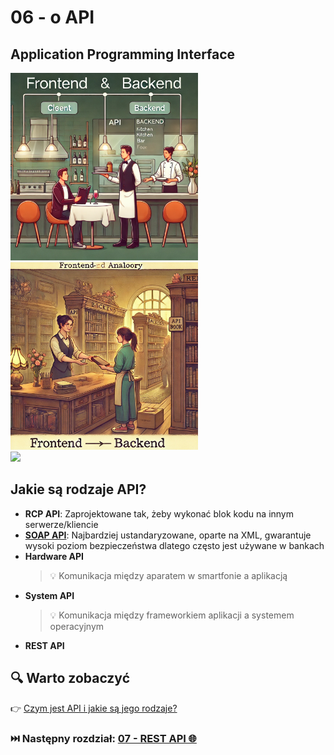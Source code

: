 # 06 - o API

## Application Programming Interface

<img src="assets/06-restaurant.png" height="300">
<img src="assets/06-library.png" height="300">

<br>

<a href="https://miroslawmamczur.pl/czym-jest-api-i-jakie-sa-jego-rodzaje/">
    <img src="https://miroslawmamczur.pl/wp-content/uploads/2023/06/APi-2-1.png">
</a>

## Jakie są rodzaje API?

* **RCP API**: Zaprojektowane tak, żeby wykonać blok kodu na innym
  serwerze/kliencie
* [**SOAP API**](additional-content/06-soap-api.md): Najbardziej ustandaryzowane, oparte na XML, gwarantuje
  wysoki poziom bezpieczeństwa dlatego często jest używane w bankach
* **Hardware API**
  > 💡 Komunikacja między aparatem w smartfonie a aplikacją
* **System API**
  > 💡 Komunikacja między frameworkiem aplikacji a systemem operacyjnym
* **REST API**

## 🔍 Warto zobaczyć

👉 [Czym jest API i jakie są jego rodzaje?](https://miroslawmamczur.pl/czym-jest-api-i-jakie-sa-jego-rodzaje/)

### ⏭️ Następny rozdział: [07 - REST API 🌐](07-rest-api.md)